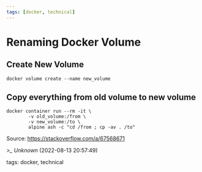```yaml
---
tags: [docker, technical]
---
```


# Renaming Docker Volume

## Create New Volume  

```  
docker volume create --name new_volume  
```

## Copy everything from old volume to new volume

```  
docker container run --rm -it \  
	    -v old_volume:/from \  
	    -v new_volume:/to \  
	    alpine ash -c "cd /from ; cp -av . /to"     
```

Source: https://stackoverflow.com/a/67568671

*>_ Unknown* (2022-08-13 20:57:49)

tags: docker, technical

